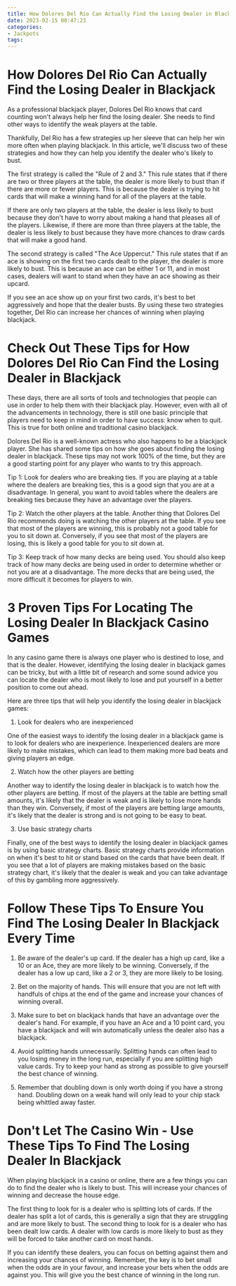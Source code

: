 ```yaml
---
title: How Dolores Del Rio Can Actually Find the Losing Dealer in Blackjack 
date: 2023-02-15 00:47:23
categories:
- Jackpots
tags:
---
```



#  How Dolores Del Rio Can Actually Find the Losing Dealer in Blackjack 

As a professional blackjack player, Dolores Del Rio knows that card counting won't always help her find the losing dealer. She needs to find other ways to identify the weak players at the table. 

Thankfully, Del Rio has a few strategies up her sleeve that can help her win more often when playing blackjack. In this article, we'll discuss two of these strategies and how they can help you identify the dealer who's likely to bust. 

The first strategy is called the "Rule of 2 and 3." This rule states that if there are two or three players at the table, the dealer is more likely to bust than if there are more or fewer players. This is because the dealer is trying to hit cards that will make a winning hand for all of the players at the table. 

If there are only two players at the table, the dealer is less likely to bust because they don't have to worry about making a hand that pleases all of the players. Likewise, if there are more than three players at the table, the dealer is less likely to bust because they have more chances to draw cards that will make a good hand. 

The second strategy is called "The Ace Uppercut." This rule states that if an ace is showing on the first two cards dealt to the player, the dealer is more likely to bust. This is because an ace can be either 1 or 11, and in most cases, dealers will want to stand when they have an ace showing as their upcard. 

If you see an ace show up on your first two cards, it's best to bet aggressively and hope that the dealer busts. By using these two strategies together, Del Rio can increase her chances of winning when playing blackjack.

#  Check Out These Tips for How Dolores Del Rio Can Find the Losing Dealer in Blackjack 

These days, there are all sorts of tools and technologies that people can use in order to help them with their blackjack play. However, even with all of the advancements in technology, there is still one basic principle that players need to keep in mind in order to have success: know when to quit. This is true for both online and traditional casino blackjack.

Dolores Del Rio is a well-known actress who also happens to be a blackjack player. She has shared some tips on how she goes about finding the losing dealer in blackjack. These tips may not work 100% of the time, but they are a good starting point for any player who wants to try this approach.

Tip 1: Look for dealers who are breaking ties.
If you are playing at a table where the dealers are breaking ties, this is a good sign that you are at a disadvantage. In general, you want to avoid tables where the dealers are breaking ties because they have an advantage over the players.

Tip 2: Watch the other players at the table.
Another thing that Dolores Del Rio recommends doing is watching the other players at the table. If you see that most of the players are winning, this is probably not a good table for you to sit down at. Conversely, if you see that most of the players are losing, this is likely a good table for you to sit down at.

Tip 3: Keep track of how many decks are being used.
You should also keep track of how many decks are being used in order to determine whether or not you are at a disadvantage. The more decks that are being used, the more difficult it becomes for players to win.

#  3 Proven Tips For Locating The Losing Dealer In Blackjack Casino Games 

In any casino game there is always one player who is destined to lose, and that is the dealer. However, identifying the losing dealer in blackjack games can be tricky, but with a little bit of research and some sound advice you can locate the dealer who is most likely to lose and put yourself in a better position to come out ahead.

Here are three tips that will help you identify the losing dealer in blackjack games:

1) Look for dealers who are inexperienced

One of the easiest ways to identify the losing dealer in a blackjack game is to look for dealers who are inexperience. Inexperienced dealers are more likely to make mistakes, which can lead to them making more bad beats and giving players an edge.

2) Watch how the other players are betting

Another way to identify the losing dealer in blackjack is to watch how the other players are betting. If most of the players at the table are betting small amounts, it's likely that the dealer is weak and is likely to lose more hands than they win. Conversely, if most of the players are betting large amounts, it's likely that the dealer is strong and is not going to be easy to beat.

3) Use basic strategy charts

Finally, one of the best ways to identify the losing dealer in blackjack games is by using basic strategy charts. Basic strategy charts provide information on when it's best to hit or stand based on the cards that have been dealt. If you see that a lot of players are making mistakes based on the basic strategy chart, it's likely that the dealer is weak and you can take advantage of this by gambling more aggressively.

#  Follow These Tips To Ensure You Find The Losing Dealer In Blackjack Every Time 

1. Be aware of the dealer's up card. If the dealer has a high up card, like a 10 or an Ace, they are more likely to be winning. Conversely, if the dealer has a low up card, like a 2 or 3, they are more likely to be losing.

2. Bet on the majority of hands. This will ensure that you are not left with handfuls of chips at the end of the game and increase your chances of winning overall.

3. Make sure to bet on blackjack hands that have an advantage over the dealer's hand. For example, if you have an Ace and a 10 point card, you have a blackjack and will win automatically unless the dealer also has a blackjack.

4. Avoid splitting hands unnecessarily. Splitting hands can often lead to you losing money in the long run, especially if you are splitting high value cards. Try to keep your hand as strong as possible to give yourself the best chance of winning.

5. Remember that doubling down is only worth doing if you have a strong hand. Doubling down on a weak hand will only lead to your chip stack being whittled away faster.

#  Don't Let The Casino Win - Use These Tips To Find The Losing Dealer In Blackjack

When playing blackjack in a casino or online, there are a few things you can do to find the dealer who is likely to bust. This will increase your chances of winning and decrease the house edge.

The first thing to look for is a dealer who is splitting lots of cards. If the dealer has split a lot of cards, this is generally a sign that they are struggling and are more likely to bust. The second thing to look for is a dealer who has been dealt low cards. A dealer with low cards is more likely to bust as they will be forced to take another card on most hands.

If you can identify these dealers, you can focus on betting against them and increasing your chances of winning. Remember, the key is to bet small when the odds are in your favour, and increase your bets when the odds are against you. This will give you the best chance of winning in the long run.